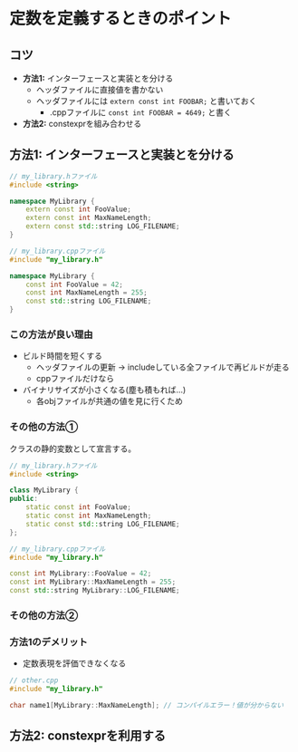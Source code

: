 # 定数を定義するときのポイント

## コツ

* **方法1:** インターフェースと実装とを分ける
    * ヘッダファイルに直接値を書かない
    * ヘッダファイルには `extern const int FOOBAR;` と書いておく
        * .cppファイルに `const int FOOBAR = 4649;` と書く
* **方法2:** constexprを組み合わせる

## 方法1: インターフェースと実装とを分ける
```cpp
// my_library.hファイル
#include <string>

namespace MyLibrary {
    extern const int FooValue;
    extern const int MaxNameLength;
    extern const std::string LOG_FILENAME;
}

// my_library.cppファイル
#include "my_library.h"

namespace MyLibrary {
    const int FooValue = 42;
    const int MaxNameLength = 255;
    const std::string LOG_FILENAME;
}
```

### この方法が良い理由

* ビルド時間を短くする
    * ヘッダファイルの更新 → includeしている全ファイルで再ビルドが走る
    * cppファイルだけなら
* バイナリサイズが小さくなる(塵も積もれば…)
    * 各objファイルが共通の値を見に行くため

### その他の方法①

クラスの静的変数として宣言する。

```cpp
// my_library.hファイル
#include <string>

class MyLibrary {
public:
    static const int FooValue;
    static const int MaxNameLength;
    static const std::string LOG_FILENAME;
};

// my_library.cppファイル
#include "my_library.h"

const int MyLibrary::FooValue = 42;
const int MyLibrary::MaxNameLength = 255;
const std::string MyLibrary::LOG_FILENAME;
```

### その他の方法②


### 方法1のデメリット

* 定数表現を評価できなくなる

```cpp
// other.cpp
#include "my_library.h"

char name1[MyLibrary::MaxNameLength]; // コンパイルエラー！値が分からない
```

## 方法2: constexprを利用する


